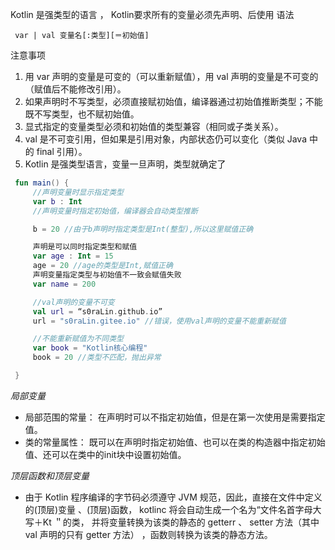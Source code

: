Kotlin 是强类型的语言 ， Kotlin要求所有的变量必须先声明、后使用
语法
```
 var | val 变量名[:类型][＝初始值]
```
注意事项
1. 用 var 声明的变量是可变的（可以重新赋值），用 val 声明的变量是不可变的（赋值后不能修改引用）。
2. 如果声明时不写类型，必须直接赋初始值，编译器通过初始值推断类型；不能既不写类型，也不赋初始值。
3. 显式指定的变量类型必须和初始值的类型兼容（相同或子类关系）。
4. val 是不可变引用，但如果是引用对象，内部状态仍可以变化（类似 Java 中的 final 引用）。
5. Kotlin 是强类型语言，变量一旦声明，类型就确定了

```kotlin
 fun main() {
     //声明变量时显示指定类型
     var b : Int
     //声明变量时指定初始值，编译器会自动类型推断

     b = 20 //由于b声明时指定类型是Int(整型),所以这里赋值正确

     声明是可以同时指定类型和赋值
     var age : Int = 15
     age = 20 //age的类型是Int,赋值正确
     声明变量指定类型与初始值不一致会赋值失败
     var name = 200

     //val声明的变量不可变
     val url = “s0raLin.github.io”
     url = "s0raLin.gitee.io" //错误，使用val声明的变量不能重新赋值

     //不能重新赋值为不同类型
     var book = "Kotlin核心编程"
     book = 20 //类型不匹配，抛出异常

 }
```


*局部变量*
* 局部范围的常量： 在声明时可以不指定初始值，但是在第一次使用是需要指定值。
* 类的常量属性： 既可以在声明时指定初始值、也可以在类的构造器中指定初始值、还可以在类中的init块中设置初始值。

*顶层函数和顶层变量*
* 由于 Kotlin 程序编译的字节码必须遵守 JVM 规范，因此，直接在文件中定义的(顶层)变量 、(顶层)函数， kotlinc 将会自动生成一个名为“文件名首字母大写＋Kt ＂的类，
并将变量转换为该类的静态的 getterr 、 setter 方法（其中 val 声明的只有 getter 方法） ，函数则转换为该类的静态方法。